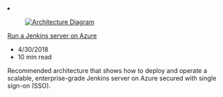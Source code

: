 <!-- Thie file is automatically generated by build/architectures/build_index.py.  Any updates will be lost. -->
<li class="grid-item item-column" data-categories="DevOps ">
<article class="card">
    <div class="card-header has-margin-bottom-none" aria-hidden="true">
        <figure class="image diagram has-height-175 has-overflow-hidden level">
            <a href="/azure/architecture/example-scenario/apps/jenkins"><img src="/azure/architecture/browse/thumbs/jenkins.png" class="diagram" alt="Architecture Diagram" data-linktype="relative-path"></a>
        </figure>
    </div>
    <div class="card-content">
        <a class="card-content-title has-margin-top-none" href="/azure/architecture/example-scenario/apps/jenkins">
            <p>Run a Jenkins server on Azure</p>
        </a>
        <ul class="card-content-metadata">
            <li>4/30/2018</li>
            <li>10 min read</li>
        </ul>
        <p class="card-content-description">Recommended architecture that shows how to deploy and operate a scalable, enterprise-grade Jenkins server on Azure secured with single sign-on (SSO).</p>
        <div class="bottom-to-top-fade is-hidden-mobile"></div>
    </div>
</article>
</li>
